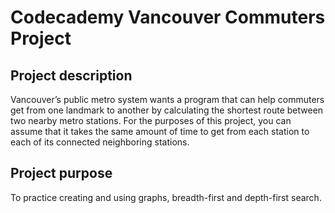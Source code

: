 # Codecademy Vancouver Commuters Project
## Project description
Vancouver’s public metro system wants a program that can help commuters get from one landmark to another by calculating the shortest route between two nearby metro stations. For the purposes of this project, you can assume that it takes the same amount of time to get from each station to each of its connected neighboring stations.

## Project purpose
To practice creating and using graphs, breadth-first and depth-first search.
